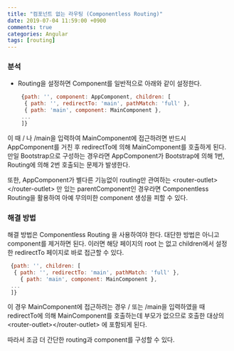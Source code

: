 ```yaml
---
title: "컴포넌트 없는 라우팅 (Componentless Routing)"
date: 2019-07-04 11:59:00 +0900
comments: true
categories: Angular
tags: [routing]
---
```


### 분석

- Routing을 설정하면 Component를 일반적으로 아래와 같이 설정한다.
    ```js
     {path: '', component: AppComponent, children: [
      { path: '', redirectTo: 'main', pathMatch: 'full' },
      { path: 'main', component: MainComponent },       
     ...
     ]}
    ```

이 때 / 나 /main을 입력하여 MainComponent에 접근하려면 반드시 AppComponent를 거친 후 redirectTo에 의해 MainComponent를 호출하게 된다. 
만일 Bootstrap으로 구성하는 경우라면 AppComponent가 Bootstrap에 의해 1번, Routing에 의해 2번 호출되는 문제가 발생한다.

또한, AppComponent가 별다른  기능없이 routing만 관여하는 \<router-outlet>\</router-outlet> 만 있는 parentComponent인 경우라면 Componentless Routing을 활용하여 아예 무의미한 component 생성을 피할 수 있다.


### 해결 방법

해결 방법은 Componentless Routing 을 사용하여야 한다. 
대단한 방법은 아니고 component를 제거하면 된다.
이러면 해당 페이지의 root 는 없고 children에서 설정한 redirectTo 페이지로 바로 접근할 수 있다.

  ```js  
   {path: '', children: [
    { path: '', redirectTo: 'main', pathMatch: 'full' },
	  { path: 'main', component: MainComponent },
   ...
   ]}
  ```

이 경우 MainComponent에 접근하려는 경우 / 또는 /main을 입력하였을 때 redirectTo에 의해 MainComponent를 호출하는데
부모가 없으므로 호출한 대상의 \<router-outlet>\</router-outlet> 에 포함되게 된다.

따라서 조금 더 간단한 routing과 component를 구성할 수 있다.


